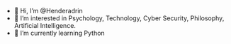 - 👋 Hi, I’m @Henderadrin
- 👀 I’m interested in Psychology, Technology, Cyber Security, Philosophy, Artificial Intelligence.
- 🌱 I’m currently learning Python

